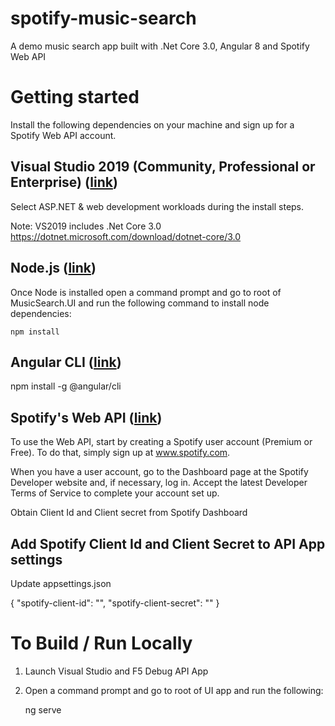 # spotify-music-search
A demo music search app built with .Net Core 3.0, Angular 8 and Spotify Web API

# Getting started

Install the following dependencies on your machine and sign up for a Spotify Web API account.  

## Visual Studio 2019 (Community, Professional or Enterprise) ([link](https://visualstudio.microsoft.com/vs/))

Select ASP.NET & web development workloads during the install steps.  

Note: VS2019 includes .Net Core 3.0 https://dotnet.microsoft.com/download/dotnet-core/3.0

## Node.js ([link](https://nodejs.org/en/))

Once Node is installed open a command prompt and go to root of MusicSearch.UI and run the following command to install node dependencies:

    npm install
    
## Angular CLI ([link](https://cli.angular.io))

npm install -g @angular/cli
    
        
## Spotify's Web API ([link](https://developer.spotify.com/web-api/))

To use the Web API, start by creating a Spotify user account (Premium or Free). To do that, simply sign up at www.spotify.com.

When you have a user account, go to the Dashboard page at the Spotify Developer website and, if necessary, log in. Accept the latest Developer Terms of Service to complete your account set up.

Obtain Client Id and Client secret from Spotify Dashboard

## Add Spotify Client Id and Client Secret to API App settings

Update appsettings.json

{
 "spotify-client-id": "",
  "spotify-client-secret": ""
}

# To Build / Run Locally

1. Launch Visual Studio and F5 Debug API App

2. Open a command prompt and go to root of UI app and run the following:

   ng serve





